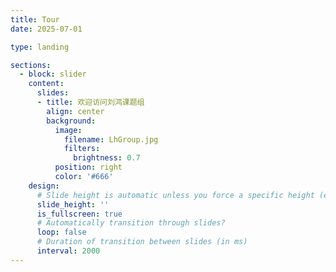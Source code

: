 ```yaml
---
title: Tour
date: 2025-07-01

type: landing

sections:
  - block: slider
    content:
      slides:
      - title: 欢迎访问刘鸿课题组
        align: center
        background:
          image:
            filename: LhGroup.jpg
            filters:
              brightness: 0.7
          position: right
          color: '#666'
    design:
      # Slide height is automatic unless you force a specific height (e.g. '400px')
      slide_height: ''
      is_fullscreen: true
      # Automatically transition through slides?
      loop: false
      # Duration of transition between slides (in ms)
      interval: 2000
---
```


